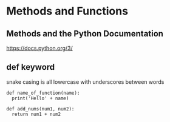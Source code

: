 # Methods and Functions

## Methods and the Python Documentation
https://docs.python.org/3/

## def keyword
snake casing is all lowercase with underscores between words
```
def name_of_function(name):
  print('Hello' + name)
```
```
def add_nums(num1, num2):
  return num1 + num2
```


